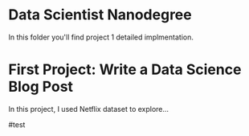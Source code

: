 # Data Scientist Nanodegree
In this folder you'll find project 1 detailed implmentation.

# First Project: Write a Data Science Blog Post
In this project, I used Netflix dataset to explore...


#test
